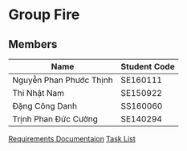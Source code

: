 # Group Fire 
## Members
| Name  | Student Code|
|---|---|
| Nguyễn Phan Phước Thịnh | SE160111 |
| Thi Nhật Nam | SE150922 |
| Đặng Công Danh | SS160060 |
| Trịnh Phan Đức Cường | SE140294 | 

[Requirements Documentaion](https://docs.google.com/document/d/1Vf2DkY22Ht1TWqGS-LX42B1y30TXoKTRMqA1ju0-oVg/edit)
[Task List](https://docs.google.com/spreadsheets/d/1ursao_H9lFKvY9YoYAoYYxt6fFMtvnnd/edit?usp=sharing&ouid=105205216414463528034&rtpof=true&sd=true)

